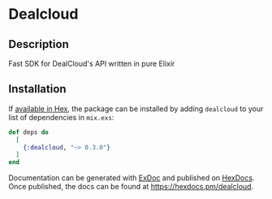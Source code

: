 # Dealcloud

## Description
Fast SDK for DealCloud's API written in pure Elixir
## Installation

If [available in Hex](https://hex.pm/docs/publish), the package can be installed
by adding `dealcloud` to your list of dependencies in `mix.exs`:

```elixir
def deps do
  [
    {:dealcloud, "~> 0.3.0"}
  ]
end
```

Documentation can be generated with [ExDoc](https://github.com/elixir-lang/ex_doc)
and published on [HexDocs](https://hexdocs.pm). Once published, the docs can
be found at <https://hexdocs.pm/dealcloud>.

